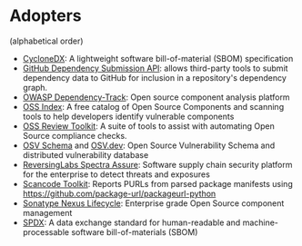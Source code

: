 # Adopters

(alphabetical order)

- [CycloneDX](https://github.com/CycloneDX): A lightweight software
  bill-of-material (SBOM) specification
- [GitHub Dependency Submission API](https://docs.github.com/en/rest/dependency-graph/dependency-submission): allows third-party tools
  to submit dependency data to GitHub for inclusion in a repository's dependency graph.
- [OWASP Dependency-Track](https://www.owasp.org/index.php/OWASP_Dependency_Track_Project):
  Open source component analysis platform
- [OSS Index](https://ossindex.sonatype.org): A free catalog of Open Source
  Components and scanning tools to help developers identify vulnerable components
- [OSS Review Toolkit](https://oss-review-toolkit.org/): A suite of tools to
  assist with automating Open Source compliance checks.
- [OSV Schema](https://ossf.github.io/osv-schema/) and [OSV.dev](https://osv.dev):
  Open Source Vulnerability Schema and distributed vulnerability database
- [ReversingLabs Spectra Assure](https://www.reversinglabs.com/products/software-supply-chain-security):
  Software supply chain security platform for the enterprise to detect threats and exposures
- [Scancode Toolkit](https://github.com/nexB/scancode-toolkit): Reports
  PURLs from parsed package manifests using https://github.com/package-url/packageurl-python
- [Sonatype Nexus Lifecycle](https://www.sonatype.com/product-nexus-lifecycle):
  Enterprise grade Open Source component management
- [SPDX](https://spdx.dev): A data exchange standard for human-readable and
  machine-processable software bill-of-materials (SBOM)

